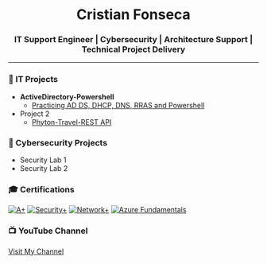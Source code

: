 
<h1 align="center">Cristian Fonseca</h1>
<h3 align="center">IT Support Engineer | Cybersecurity | Architecture Support | Technical Project Delivery</h3>

---

### 📂 IT Projects  
- <b>ActiveDirectory-Powershell</b>
  - [Practicing AD DS, DHCP, DNS, RRAS and Powershell](https://github.com/Crisn-Del/LabActiveDirectory-Powershell)
- Project 2
  - [Phyton-Travel-REST API](https://github.com/Crisn-Del/python-travel-api) 

### 🔐 Cybersecurity Projects  
- Security Lab 1  
- Security Lab 2  

### 🎓 Certifications  
[![A+](https://img.shields.io/badge/A+-CompTIA-FF0000?style=flat)](https://www.credly.com/badges/6d0e115f-dd00-4fd8-8d1c-854afa9faba6)
[![Security+](https://img.shields.io/badge/Security+-CompTIA-FF0000?style=flat)](https://www.credly.com/earner/earned/badge/9fc4f089-c083-417a-a94a-45fab2c86e24)
[![Network+](https://img.shields.io/badge/Network+-CompTIA-FF0000?style=flat)](https://www.credly.com/earner/earned/badge/8b50a42b-2671-4f9c-8649-979bc47b3c9c)
[![Azure Fundamentals](https://img.shields.io/badge/Azure%20Fundamentals-Microsoft-0078D7?style=flat)](https://learn.microsoft.com/api/credentials/share/en-us/CristianFonsecaDiaz-7153/EBF5D1C3B3D30D9D?sharingId=312CFB20C6693A07)


### 📺 YouTube Channel  
[Visit My Channel](https://www.youtube.com/yourchannel)

<!--
**Crisn-Del/Crisn-Del** is a ✨ _special_ ✨ repository because its `README.md` (this file) appears on your GitHub profile.

Here are some ideas to get you started:

- 🔭 I’m currently working on ...
- 🌱 I’m currently learning ...
- 👯 I’m looking to collaborate on ...
- 🤔 I’m looking for help with ...
- 💬 Ask me about ...
- 📫 How to reach me: ...
- 😄 Pronouns: ...
- ⚡ Fun fact: ...
-->
